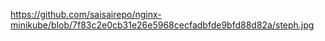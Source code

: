https://github.com/saisairepo/nginx-minikube/blob/7f83c2e0cb31e26e5968cecfadbfde9bfd88d82a/steph.jpg
